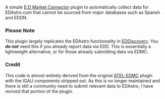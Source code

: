 A simple [E:D Market Connector][EDMC] plugin to automatically collect data for EDAstro.com that
cannot be sourced from major databases such as Spansh and EDDN.

### Please Note
This plugin largely replicates the EDAstro functionality in [EDDiscovery]. You
***do not*** need this if you already report data via EDD. This is essentially
a lightweight alternative, or for those already submitting data via EDMC.

### Credit
This code is almost entirely derived from the original [ATEL-EDMC] plugin with
the IGAU components stripped out. As this is no longer maintained and there is
still a community need to submit relevant data to EDAstro, I have revived that
portion of the plugin.

[EDMC]: https://github.com/EDCD/EDMarketConnector
[EDDiscovery]: https://github.com/EDDiscovery/EDDiscovery
[ATEL-EDMC]: https://github.com/Intergalactic-Astronomical-Union/ATEL-EDMC